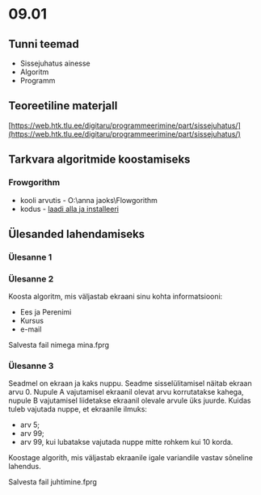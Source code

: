 # 09.01
## Tunni teemad
* Sissejuhatus ainesse
* Algoritm
* Programm
## Teoreetiline materjall
[https://web.htk.tlu.ee/digitaru/programmeerimine/part/sissejuhatus/](https://web.htk.tlu.ee/digitaru/programmeerimine/part/sissejuhatus/)
## Tarkvara algoritmide koostamiseks
### Frowgorithm
* kooli arvutis - O:\anna jaoks\Flowgorithm
* kodus - [laadi alla ja installeeri](http://www.flowgorithm.org/)
## Ülesanded lahendamiseks
### Ülesanne 1
### Ülesanne 2
Koosta algoritm, mis väljastab ekraani sinu kohta informatsiooni:
 * Ees ja Perenimi
 * Kursus
 * e-mail

Salvesta fail nimega mina.fprg
### Ülesanne 3
Seadmel on ekraan ja kaks nuppu. Seadme sisselülitamisel näitab ekraan arvu 0. Nupule A vajutamisel ekraanil olevat arvu korrutatakse kahega, nupule B vajutamisel liidetakse ekraanil olevale arvule üks juurde. Kuidas tuleb vajutada nuppe, et ekraanile ilmuks:

   * arv 5;
   * arv 99;
   * arv 99, kui lubatakse vajutada nuppe mitte rohkem kui 10 korda.

Koostage algorith, mis väljastab ekraanile igale variandile vastav sõneline lahendus. 

Salvesta fail juhtimine.fprg